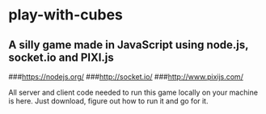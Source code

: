 # play-with-cubes
## A silly game made in JavaScript using node.js, socket.io and PIXI.js

###https://nodejs.org/
###http://socket.io/
###http://www.pixijs.com/

All server and client code needed to run this game locally on your machine is here. Just download, figure out how to run it and go for it.
